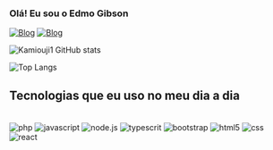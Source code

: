 ### Olá! Eu sou o Edmo Gibson

[![Blog](https://img.shields.io/badge/LinkedIn-0077B5?style=for-the-badge&logo=linkedin&logoColor=white)](https://www.linkedin.com/in/edmogc/)
[![Blog](https://img.shields.io/badge/Instagram-E4405F?style=for-the-badge&logo=instagram&logoColor=white)](https://www.instagram.com/edmogibson/)

![Kamiouji1 GitHub stats](https://github-readme-stats.vercel.app/api?username=kamiouji1&show_icons=true&theme=radical)

![Top Langs](https://github-readme-stats.vercel.app/api/top-langs/?username=kamiouji1&layout=compact)

## Tecnologias que eu uso no meu dia a dia

<div style="display: inline_block"><br/>
    <img align="center" alt="php" src="https://img.shields.io/badge/PHP-777BB4?style=for-the-badge&logo=php&logoColor=white"/>
    <img align="center" alt="javascript" src="https://img.shields.io/badge/JavaScript-F7DF1E?style=for-the-badge&logo=javascript&logoColor=black"/>
    <img align="center" alt="node.js" src="https://img.shields.io/badge/Node.js-43853D?style=for-the-badge&logo=node.js&logoColor=white"/>
    <img align="center" alt="typescrit" src="https://img.shields.io/badge/typescrit-3178c6?style=for-the-badge&logo=typescrit&logoColor=white"/>
    <img align="center" alt="bootstrap" src="https://img.shields.io/badge/Bootstrap-563D7C?style=for-the-badge&logo=bootstrap&logoColor=white"/>
    <img align="center" alt="html5" src="https://img.shields.io/badge/HTML5-E34F26?style=for-the-badge&logo=html5&logoColor=white"/>
    <img align="center" alt="css" src="https://img.shields.io/badge/CSS-239120?&style=for-the-badge&logo=css3&logoColor=white"/>
    <img align="center" alt="react" src="https://img.shields.io/badge/React-58C4DC?&style=for-the-badge&logo=react&logoColor=white"/>
</div>
